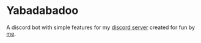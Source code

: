 # Yabadabadoo
A discord bot with simple features for my [discord server](https://discord.io/GroWysBunker) created for fun by [me](https://discord.com/users/465875964077932544).
